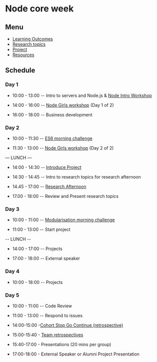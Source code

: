 # Node core week

## Menu

- [Learning Outcomes](./learning-outcomes.md)
- [Research topics](./research-afternoon.md)
- [Project](./project.md)
- [Resources](./resources.md)

## Schedule

### Day 1

- 10:00 - 13:00
-- Intro to servers and Node.js
& [Node Intro Workshop](https://github.com/foundersandcoders/Node-Intro-Workshop)

- 14:00 - 16:00
-- [Node Girls workshop](https://github.com/node-girls/workshop-cms) (Day 1 of 2)
- 16:00 - 18:00
-- Business development

### Day 2

- 10:00 - 11:30
-- [ES6 morning challenge](./morning-challenge-day-2.md)

- 11:30 - 13:00
-- [Node Girls workshop](https://github.com/node-girls/workshop-cms) (Day 2 of 2)

— LUNCH —

- 14:00 - 14:30
-- [Introduce Project](./project.md)

- 14:30 - 14:45
-- Intro to research topics for research afternoon

- 14.45 - 17:00
-- [Research Afternoon](./research-afternoon.md)

- 17.00 - 18:00
-- Review and Present research topics

### Day 3

- 10:00 - 11:00
-- [Modularisation morning challenge](./morning-challenge-day-3.md)

- 11:00 - 13:00
-- Start project

-- LUNCH --

- 14:00 - 17:00
-- Projects

- 17:00 - 18:00
-- External speaker

### Day 4

- 10:00 - 18:00
-- Projects

### Day 5

- 10:00 - 11:00
-- Code Review

- 11:00 - 13:00
-- Respond to issues

- 14:00-15:00 -[Cohort Stop Go Continue (retrospective)](./retrospectives.md#cohort-retrospective)

- 15:00-15:40 - [Team retrospectives](./retrospectives.md#team-retrospective)

- 15:40-17:00 - Presentations (20 mins per group)

- 17:00-18:00 - External Speaker or Alumni Project Presentation
